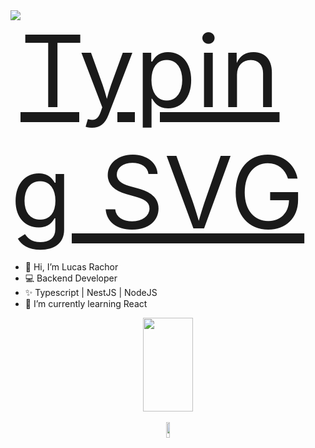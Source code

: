 <div style="display:flex; width: 100%; justify-content: flex-start">
  <a href="https://git.io/typing-svg">
    <img src="https://readme-typing-svg.herokuapp.com/?center=true&vCenter=true&color=ffffff&lines=Hello,%20+my+name+is+Lucas+Silva+Rachor;Welcome!+:)" alt="Typing SVG" style="font-size: 160px" >
  </a>
</div>


- 👋 Hi, I’m Lucas Rachor
- 💻 Backend Developer
- ✨ Typescript | NestJS | NodeJS
- 🌱 I’m currently learning React

<div width="100%" align="center" justify="center">
  <img width="40%" height="150px" src="https://github-readme-stats-git-masterrstaa-rickstaa.vercel.app/api/top-langs/?username=LucasRachor&layout=compact&bg_color=0D1117&border_color=fffC&title_color=4886CC&text_color=FFF" />
  <br/>
  <br/>
  <a href="https://www.linkedin.com/in/lucas-rachor-16b52a292/">
  <img width="10%" height="25px" src="https://img.shields.io/badge/linkedin-%230077B5.svg?style=for-the-badge&logo=linkedin&logoColor=white" />
    <a/>
</div>


